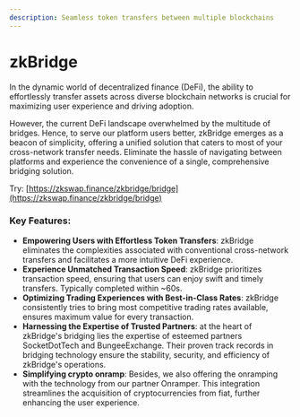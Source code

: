 ```yaml
---
description: Seamless token transfers between multiple blockchains
---
```


# zkBridge

In the dynamic world of decentralized finance (DeFi), the ability to effortlessly transfer assets across diverse blockchain networks is crucial for maximizing user experience and driving adoption.&#x20;

However, the current DeFi landscape overwhelmed by the multitude of bridges. Hence, to serve our platform users better, zkBridge emerges as a beacon of simplicity, offering a unified solution that caters to most of your cross-network transfer needs. Eliminate the hassle of navigating between platforms and experience the convenience of a single, comprehensive bridging solution.

Try: [https://zkswap.finance/zkbridge/bridge](https://zkswap.finance/zkbridge/bridge)

### Key Features:

* **Empowering Users with Effortless Token Transfers**: zkBridge eliminates the complexities associated with conventional cross-network transfers and facilitates a more intuitive DeFi experience.
* **Experience Unmatched Transaction Speed**: zkBridge prioritizes transaction speed, ensuring that users can enjoy swift and timely transfers. Typically completed within \~60s.
* **Optimizing Trading Experiences with Best-in-Class Rates**: zkBridge consistently tries to bring most competitive trading rates available, ensures maximum value for every transaction.
* **Harnessing the Expertise of Trusted Partners**: at the heart of zkBridge's bridging lies the expertise of esteemed partners SocketDotTech and BungeeExchange. Their proven track records in bridging technology ensure the stability, security, and efficiency of zkBridge's operations.
* **Simplifying crypto onramp**: Besides, we also offering the onramping with the technology from our partner Onramper. This integration streamlines the acquisition of cryptocurrencies from fiat, further enhancing the user experience.
